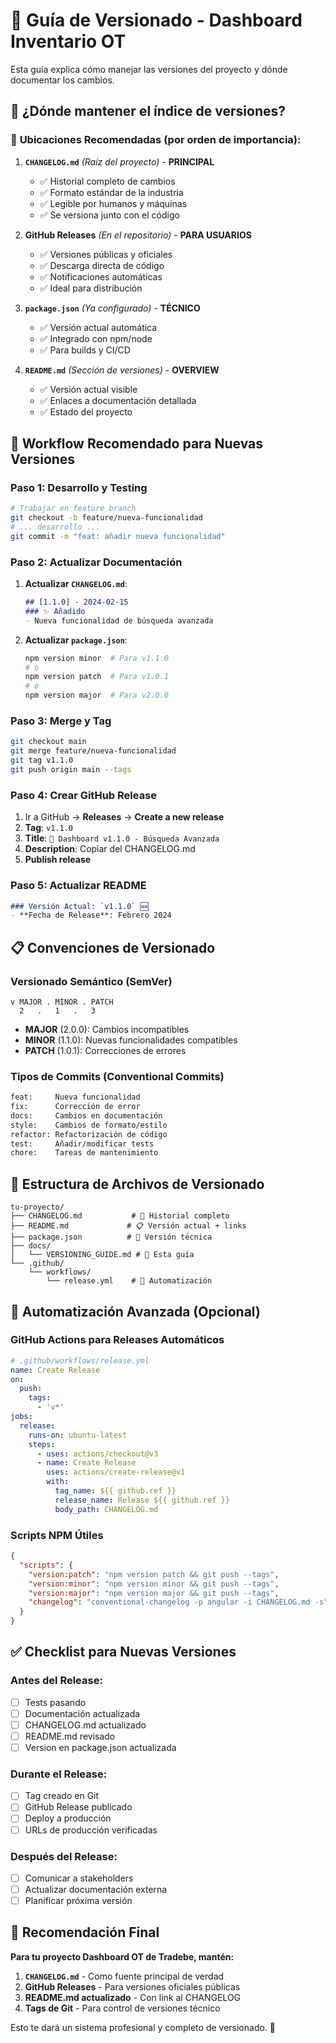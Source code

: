 # 🔖 Guía de Versionado - Dashboard Inventario OT

Esta guía explica cómo manejar las versiones del proyecto y dónde documentar los cambios.

## 📍 **¿Dónde mantener el índice de versiones?**

### 🎯 **Ubicaciones Recomendadas (por orden de importancia):**

1. **`CHANGELOG.md`** *(Raíz del proyecto)* - **PRINCIPAL**
   - ✅ Historial completo de cambios
   - ✅ Formato estándar de la industria
   - ✅ Legible por humanos y máquinas
   - ✅ Se versiona junto con el código

2. **GitHub Releases** *(En el repositorio)* - **PARA USUARIOS**
   - ✅ Versiones públicas y oficiales
   - ✅ Descarga directa de código
   - ✅ Notificaciones automáticas
   - ✅ Ideal para distribución

3. **`package.json`** *(Ya configurado)* - **TÉCNICO**
   - ✅ Versión actual automática
   - ✅ Integrado con npm/node
   - ✅ Para builds y CI/CD

4. **`README.md`** *(Sección de versiones)* - **OVERVIEW**
   - ✅ Versión actual visible
   - ✅ Enlaces a documentación detallada
   - ✅ Estado del proyecto

## 🚀 **Workflow Recomendado para Nuevas Versiones**

### Paso 1: Desarrollo y Testing
```bash
# Trabajar en feature branch
git checkout -b feature/nueva-funcionalidad
# ... desarrollo ...
git commit -m "feat: añadir nueva funcionalidad"
```

### Paso 2: Actualizar Documentación
1. **Actualizar `CHANGELOG.md`**:
   ```markdown
   ## [1.1.0] - 2024-02-15
   ### ✨ Añadido
   - Nueva funcionalidad de búsqueda avanzada
   ```

2. **Actualizar `package.json`**:
   ```bash
   npm version minor  # Para v1.1.0
   # o
   npm version patch  # Para v1.0.1
   # o
   npm version major  # Para v2.0.0
   ```

### Paso 3: Merge y Tag
```bash
git checkout main
git merge feature/nueva-funcionalidad
git tag v1.1.0
git push origin main --tags
```

### Paso 4: Crear GitHub Release
1. Ir a GitHub → **Releases** → **Create a new release**
2. **Tag**: `v1.1.0`
3. **Title**: `🚀 Dashboard v1.1.0 - Búsqueda Avanzada`
4. **Description**: Copiar del CHANGELOG.md
5. **Publish release**

### Paso 5: Actualizar README
```markdown
### Versión Actual: `v1.1.0` 🆕
- **Fecha de Release**: Febrero 2024
```

## 📋 **Convenciones de Versionado**

### Versionado Semántico (SemVer)
```
v MAJOR . MINOR . PATCH
  2   .   1   .   3
```

- **MAJOR** (2.0.0): Cambios incompatibles
- **MINOR** (1.1.0): Nuevas funcionalidades compatibles  
- **PATCH** (1.0.1): Correcciones de errores

### Tipos de Commits (Conventional Commits)
```bash
feat:     Nueva funcionalidad
fix:      Corrección de error
docs:     Cambios en documentación
style:    Cambios de formato/estilo
refactor: Refactorización de código
test:     Añadir/modificar tests
chore:    Tareas de mantenimiento
```

## 📁 **Estructura de Archivos de Versionado**

```
tu-proyecto/
├── CHANGELOG.md           # 📝 Historial completo
├── README.md             # 📋 Versión actual + links
├── package.json          # 🔧 Versión técnica
├── docs/
│   └── VERSIONING_GUIDE.md # 📖 Esta guía
└── .github/
    └── workflows/
        └── release.yml    # 🤖 Automatización
```

## 🤖 **Automatización Avanzada (Opcional)**

### GitHub Actions para Releases Automáticos
```yaml
# .github/workflows/release.yml
name: Create Release
on:
  push:
    tags:
      - 'v*'
jobs:
  release:
    runs-on: ubuntu-latest
    steps:
      - uses: actions/checkout@v3
      - name: Create Release
        uses: actions/create-release@v1
        with:
          tag_name: ${{ github.ref }}
          release_name: Release ${{ github.ref }}
          body_path: CHANGELOG.md
```

### Scripts NPM Útiles
```json
{
  "scripts": {
    "version:patch": "npm version patch && git push --tags",
    "version:minor": "npm version minor && git push --tags", 
    "version:major": "npm version major && git push --tags",
    "changelog": "conventional-changelog -p angular -i CHANGELOG.md -s"
  }
}
```

## ✅ **Checklist para Nuevas Versiones**

### Antes del Release:
- [ ] Tests pasando
- [ ] Documentación actualizada
- [ ] CHANGELOG.md actualizado
- [ ] README.md revisado
- [ ] Version en package.json actualizada

### Durante el Release:
- [ ] Tag creado en Git
- [ ] GitHub Release publicado  
- [ ] Deploy a producción
- [ ] URLs de producción verificadas

### Después del Release:
- [ ] Comunicar a stakeholders
- [ ] Actualizar documentación externa
- [ ] Planificar próxima versión

## 🎯 **Recomendación Final**

**Para tu proyecto Dashboard OT de Tradebe, mantén:**

1. **`CHANGELOG.md`** - Como fuente principal de verdad
2. **GitHub Releases** - Para versiones oficiales públicas  
3. **README.md actualizado** - Con link al CHANGELOG
4. **Tags de Git** - Para control de versiones técnico

Esto te dará un sistema profesional y completo de versionado. 🚀 